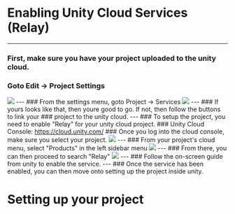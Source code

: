 <!-- TABLE OF CONTENTS -->
# Enabling Unity Cloud Services (Relay)
---
### First, make sure you have your project uploaded to the unity cloud.
### Goto Edit -> Project Settings
<img src="https://i.imgur.com/n3XFZoq.png"/>
---
### From the settings menu, goto Project -> Services
<img src="https://i.imgur.com/6Kj8jC2.png"/>
---
### If yours looks like that, then youre good to go. If not, then follow the buttons to link your ### project to the unity cloud.
---
### To setup the project, you need to enable "Relay" for your unity cloud project.
### Unity Cloud Console: <a href="https://cloud.unity.com/">https://cloud.unity.com/</a>
### Once you log into the cloud console, make sure you select your project.
<img src="https://i.imgur.com/Odjiykg.png"/>
---
### From your project's cloud menu, select "Products" in the left sidebar menu
<img src="https://i.imgur.com/1ewP4AC.png" />
---
### From there, you can then proceed to search "Relay"
<img src="https://i.imgur.com/zchJ1MS.png" />
---
### Follow the on-screen guide from unity to enable the service.
---
### Once the service has been enabled, you can then move onto setting up the project inside unity.



# Setting up your project